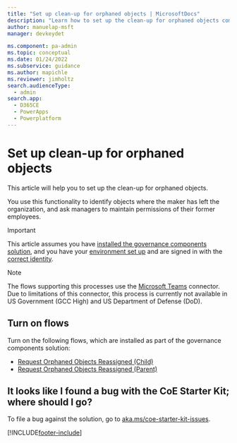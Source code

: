 ```yaml
---
title: "Set up clean-up for orphaned objects | MicrosoftDocs"
description: "Learn how to set up the clean-up for orphaned objects components of the CoE Starter Kit"
author: manuelap-msft
manager: devkeydet

ms.component: pa-admin
ms.topic: conceptual
ms.date: 01/24/2022
ms.subservice: guidance
ms.author: mapichle
ms.reviewer: jimholtz
search.audienceType: 
  - admin
search.app: 
  - D365CE
  - PowerApps
  - Powerplatform
---
```


# Set up clean-up for orphaned objects

This article will help you to set up the clean-up for orphaned objects.

You use this functionality to identify objects where the maker has left the organization, and ask managers to maintain permissions of their former employees.

>[!IMPORTANT]
>This article assumes you have [installed the governance components solution](before-setup-gov.md), and you have your [environment set up](setup.md#create-your-environment) and are signed in with the [correct identity](setup.md#what-identity-should-i-install-the-coe-starter-kit-with).

>[!NOTE]
>The flows supporting this processes use the [Microsoft Teams](/connectors/teams/) connector. Due to limitations of this connector, this process is currently not available in US Government (GCC High) and US Department of Defense (DoD).

## Turn on flows

Turn on the following flows, which are installed as part of the governance components solution:

- [Request Orphaned Objects Reassigned (Child)](governance-components.md#request-orphaned-objects-reassigned-child)
- [Request Orphaned Objects Reassigned (Parent)](governance-components.md#request-orphaned-objects-reassigned-parent)

## It looks like I found a bug with the CoE Starter Kit; where should I go?

To file a bug against the solution, go to [aka.ms/coe-starter-kit-issues](https://aka.ms/coe-starter-kit-issues).

[!INCLUDE[footer-include](../../includes/footer-banner.md)]
